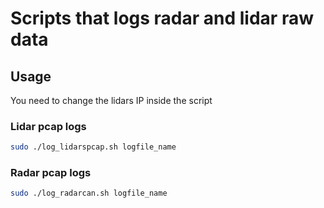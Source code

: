 # Scripts that logs radar and lidar raw data

## Usage

You need to change the lidars IP inside the script

### Lidar pcap logs
```bash
sudo ./log_lidarspcap.sh logfile_name
```

### Radar pcap logs
```bash
sudo ./log_radarcan.sh logfile_name
```
